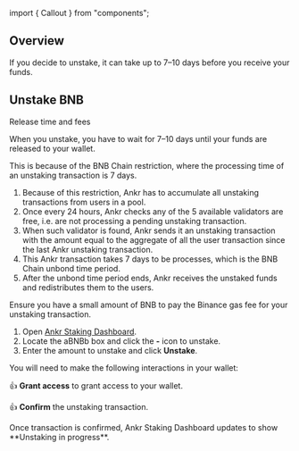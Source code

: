import { Callout } from "components";

## Overview

If you decide to unstake, it can take up to 7–10 days before you receive your funds.

## Unstake BNB

<Callout type="warning" emoji="❗">
Release time and fees

When you unstake, you have to wait for 7–10 days until your funds are released to your wallet.

This is because of the BNB Chain restriction, where the processing time of an unstaking transaction is 7 days.

1. Because of this restriction, Ankr has to accumulate all unstaking transactions from users in a pool.
2. Once every 24 hours, Ankr checks any of the 5 available validators are free, i.e. are not processing a pending unstaking transaction.
3. When such validator is found, Ankr sends it an unstaking transaction with the amount equal to the aggregate of all the user transaction since the last Ankr unstaking transaction.
4. This Ankr transaction takes 7 days to be processes, which is the BNB Chain unbond time period.
5. After the unbond time period ends, Ankr receives the unstaked funds and redistributes them to the users.

Ensure you have a small amount of BNB to pay the Binance gas fee for your unstaking transaction.
</Callout>

1. Open [Ankr Staking Dashboard](https://www.ankr.com/staking/dashboard/). 
2. Locate the aBNBb box and click the **-** icon to unstake.
3. Enter the amount to unstake and click **Unstake**.

You will need to make the following interactions in your wallet:

👍 **Grant access** to grant access to your wallet.

👍 **Confirm** the unstaking transaction.

<Callout emoji="✅">
Once transaction is confirmed, Ankr Staking Dashboard updates to show **Unstaking in progress**.
</Callout>

